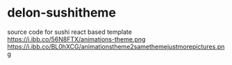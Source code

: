 # delon-sushitheme
source code for sushi react based template https://i.ibb.co/56N8FTX/animations-theme.png  https://i.ibb.co/BL0hXCG/animationstheme2samethemejustmorepictures.png

